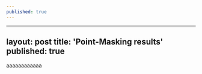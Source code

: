 ```yaml
---
published: true
---
```

---
layout: post
title: 'Point-Masking results'
published: true
---

aaaaaaaaaaaa

